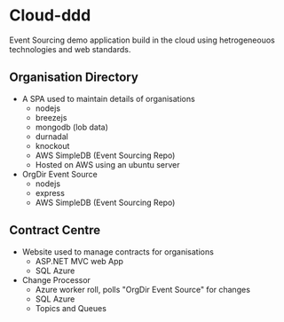 Cloud-ddd
=========

Event Sourcing demo application build in the cloud using hetrogeneouos technologies and web standards.

Organisation Directory
----------------------
- A SPA used to maintain details of organisations
	- nodejs
	- breezejs
	- mongodb (lob data)
	- durnadal
	- knockout
	- AWS SimpleDB (Event Sourcing Repo)
	- Hosted on AWS using an ubuntu server
- OrgDir Event Source
	- nodejs
	- express
	- AWS SimpleDB (Event Sourcing Repo)

Contract Centre
---------------
- Website used to manage contracts for organisations
	- ASP.NET MVC web App
	- SQL Azure
- Change Processor
	- Azure worker roll, polls "OrgDir Event Source" for changes
	- SQL Azure
	- Topics and Queues

